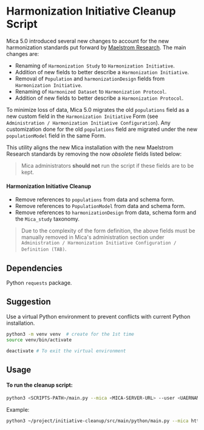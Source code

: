 # Harmonization Initiative Cleanup Script

Mica 5.0 introduced several new changes to account for the new harmonization standards put forward by [Maelstrom Research](https://www.maelstrom-research.org/). The main changes are:

- Renaming of `Harmonization Study` to `Harmonization Initiative`.
- Addition of new fields to better describe a `Harmonization Initiative`.
- Removal of `Population` and `harmonizationDesign` fields from `Harmonization Initiative`.
- Renaming of `Harmonized Dataset` to `Harmonization Protocol`.
- Addition of new fields to better describe a `Harmonization Protocol`.

To minimize loss of data, Mica 5.0 migrates the old `populations` field as a new custom field in the `Harmonization Initiative` Form (see `Administration / Harmonization Initiative Configuration`). Any customization done for the old `populations` field are migrated under the new `populationModel` field in the same Form.

This utility aligns the new Mica installation with the new Maelstrom Research standards by removing the now _obsolete_ fields listed below:

> Mica administrators **should not** run the script if these fields are to be kept.

#### Harmonization Initiative Cleanup
- Remove references to `populations` from data and schema form.
- Remove references to `PopulationModel` from data and schema form.
- Remove references to `harmonizationDesign` from data, schema form and the `Mica_study` taxonomy.

> Due to the complexity of the form definition, the above fields must be manually removed in Mica's administration section under `Administration / Harmonization Initiative Configuration / Definition (TAB)`.  

## Dependencies
Python `requests` package.

## Suggestion
Use a virtual Python environment to prevent conflicts with current Python installation.

```bash
python3 -m venv venv  # create for the 1st time
source venv/bin/activate

deactivate # To exit the virtual environment 
````

## Usage

#### To run the cleanup script:
```bash
python3 <SCRIPTS-PATH>/main.py --mica <MICA-SERVER-URL> --user <UAERNAME> --password <PASSWORD> 
```
Example:

```bash
python3 ~/project/initiative-cleanup/src/main/python/main.py --mica http://localhost:8082 --user administrator --password password
```

